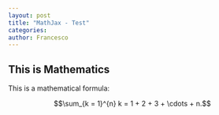 ```yaml
---
layout: post
title: "MathJax - Test"
categories: 
author: Francesco
---
```

## This is Mathematics

This is a mathematical formula:

$$\sum_{k = 1}^{n} k = 1 + 2 + 3 + \cdots + n.$$

